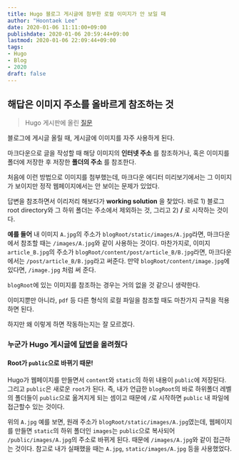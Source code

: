 ```yaml
---
title: Hugo 블로그 게시글에 첨부한 로컬 이미지가 안 보일 때
author: "Hoontaek Lee"
date: 2020-01-06 11:11:00+09:00
publishdate: 2020-01-06 20:59:44+09:00
lastmod: 2020-01-06 22:09:44+09:00
tags:
- Hugo
- Blog
- 2020
draft: false
---
```


## 해답은 이미지 주소를 올바르게 참조하는 것

> Hugo 게시판에 올린 [질문](https://discourse.gohugo.io/t/image-is-not-shown-or-broken-on-webpage/22584)

블로그에 게시글 올릴 때, 게시글에 이미지를 자주 사용하게 된다.  

마크다운으로 글을 작성할 때 해당 이미지의 **인터넷 주소** 를 참조하거나, 혹은 이미지를 폴더에 저장한 후 저장한 **폴더의 주소** 를 참조한다.  

처음에 이런 방법으로 이미지를 첨부했는데, 마크다운 에디터 미리보기에서는 그 이미지가 보이지만 정작 웹페이지에서는 안 보이는 문제가 있었다.

답변을 참조하면서 이리저리 해보다가 **working solution** 을 찾았다. 바로 1) 블로그 root directory와 그 하위 폴더는 주소에서 제외하는 것, 그리고 2) **/** 로 시작하는 것이다.

**예를 들어** 내 이미지 `A.jpg`의 주소가 `blogRoot/static/images/A.jpg`라면, 마크다운에서 참조할 때는 `/images/A.jpg`와 같이 사용하는 것이다. 마찬가지로, 이미지 `article_B.jpg`의 주소가 `blogRoot/content/post/article_B/B.jpg`라면, 마크다운에서는 `/post/article_B/B.jpg`라고 써준다. 만약 `blogRoot/content/image.jpg`에 있다면, `/image.jpg` 처럼 써 준다.

`blogRoot`에 있는 이미지를 참조하는 경우는 거의 없을 것 같으니 생략한다.  

이미지뿐만 아니라, `pdf` 등 다른 형식의 로컬 파일을 참조할 때도 마찬가지 규칙을 적용하면 된다.

하지만 왜 이렇게 하면 작동하는지는 잘 모르겠다.

### 누군가 Hugo 게시글에 [답변](https://discourse.gohugo.io/t/image-is-not-shown-or-broken-on-webpage/22584/12)을 올려줬다

#### Root가 `public`으로 바뀌기 때문!

Hugo가 웹페이지를 만들면서 `content`와 `static`의 하위 내용이 `public`에 저장된다. 그리고 `public`은 새로운 `root`가 된다. 즉, 내가 언급한 `blogRoot`의 바로 하위폴더 레벨의 폴더들이 `public`으로 옮겨지게 되는 셈이고 때문에 `/`로 시작하면 `public` 내 파일에 접근할수 있는 것이다.

위의 `A.jpg` 예를 보면, 원래 주소가 `blogRoot/static/images/A.jpg`였는데, 웹페이지를 만들면 `static`의 하위 폴더인 `images`는 `public`으로 복사되어 `/public/images/A.jpg`의 주소로 바뀌게 된다. 때문에 `/images/A.jpg`와 같이 접근하는 것이다. 참고로 내가 실패했을 때는 `A.jpg`, `static/images/A.jpg` 등을 사용했었다.
